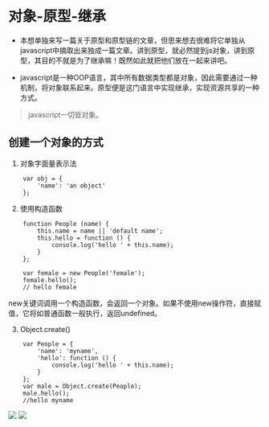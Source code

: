 # 对象-原型-继承  

* 本想单独来写一篇关于原型和原型链的文章，但思来想去很难将它单独从javascript中摘取出来独成一篇文章。讲到原型，就必然提到js对象，讲到原型，其目的不就是为了继承嘛！既然如此就把他们放在一起来讲吧。  

* javascript是一种OOP语言，其中所有数据类型都是对象，因此需要通过一种机制，将对象联系起来。原型便是这门语言中实现继承，实现资源共享的一种方式。  

> javascript一切皆对象。  

## 创建一个对象的方式

1. 对象字面量表示法  
```
    var obj = {
        'name': 'an object'
    };
```  
2. 使用构造函数  
```
    function People (name) {
        this.name = name || 'default name';
        this.hello = function () {
            console.log('hello ' + this.name);
        }
    };

    var female = new People('female');  
    female.hello();
    // hello female
```  
new关键词调用一个构造函数，会返回一个对象。如果不使用new操作符，直接赋值，它将如普通函数一般执行，返回undefined。  

3. Object.create()  
```
    var People = {
        'name': 'myname',
        'hello': function () {
            console.log('hello ' + this.name);
        }
    };
    var male = Object.create(People);
    male.hello();
    //hello myname
```  

<img src="https://pic1.zhimg.com/80/58f2b9242ceddea0462689a4b71486ee_hd.jpg"/>  

<img src="https://i.stack.imgur.com/UfXRZ.png"/>
